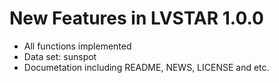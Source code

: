 <!-- README.md is generated from README.Rmd. Please edit that file -->
New Features in LVSTAR 1.0.0
============================

-   All functions implemented
-   Data set: sunspot
-   Documetation including README, NEWS, LICENSE and etc.
